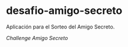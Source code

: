 # desafio-amigo-secreto
Aplicación para el Sorteo del Amigo Secreto. 

<em>  Challenge Amigo Secreto </em>

